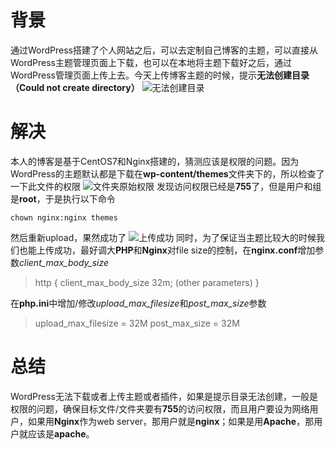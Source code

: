 # 背景
通过WordPress搭建了个人网站之后，可以去定制自己博客的主题，可以直接从WordPress主题管理页面上下载，也可以在本地将主题下载好之后，通过WordPress管理页面上传上去。今天上传博客主题的时候，提示**无法创建目录（Could not create directory）**
![无法创建目录](https://raw.githubusercontent.com/chingjustwe/my-blogs/master/Notebook/WordPress%E5%AE%89%E8%A3%85%E4%B8%BB%E9%A2%98%E6%8F%90%E7%A4%BA%E6%97%A0%E6%B3%95%E5%88%9B%E5%BB%BA%E7%9B%AE%E5%BD%95/wordpress%20update%20fail.png)
# 解决
本人的博客是基于CentOS7和Nginx搭建的，猜测应该是权限的问题。因为WordPress的主题默认都是下载在**wp-content/themes**文件夹下的，所以检查了一下此文件的权限
![文件夹原始权限](https://raw.githubusercontent.com/chingjustwe/my-blogs/master/Notebook/WordPress%E5%AE%89%E8%A3%85%E4%B8%BB%E9%A2%98%E6%8F%90%E7%A4%BA%E6%97%A0%E6%B3%95%E5%88%9B%E5%BB%BA%E7%9B%AE%E5%BD%95/theme%20privilege.png)
发现访问权限已经是**755**了，但是用户和组是**root**，于是执行以下命令
```
chown nginx:nginx themes
```
然后重新upload，果然成功了
![上传成功](https://raw.githubusercontent.com/chingjustwe/my-blogs/master/Notebook/WordPress%E5%AE%89%E8%A3%85%E4%B8%BB%E9%A2%98%E6%8F%90%E7%A4%BA%E6%97%A0%E6%B3%95%E5%88%9B%E5%BB%BA%E7%9B%AE%E5%BD%95/wordpress%20upload%20theme%20success.png)
同时，为了保证当主题比较大的时候我们也能上传成功，最好调大**PHP**和**Nginx**对file size的控制，在**nginx.conf**增加参数*client_max_body_size*
> http {
    client_max_body_size 32m;
    (other parameters)
}

在**php.ini**中增加/修改*upload_max_filesize*和*post_max_size*参数
> upload_max_filesize = 32M
post_max_size = 32M

# 总结
WordPress无法下载或者上传主题或者插件，如果是提示目录无法创建，一般是权限的问题，确保目标文件/文件夹要有**755**的访问权限，而且用户要设为网络用户，如果用**Nginx**作为web server，那用户就是**nginx**；如果是用**Apache**，那用户就应该是**apache**。